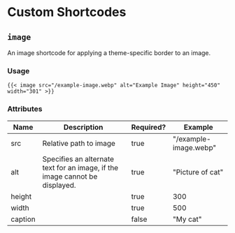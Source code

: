 # Custom Shortcodes

## `image`

An image shortcode for applying a theme-specific border to an image.

### Usage 

```
{{< image src="/example-image.webp" alt="Example Image" height="450" width="301" >}}
```

### Attributes

| Name    | Description | Required? | Example |
| ------- | ----------- | --------- | ------- |
| src     | Relative path to image | true | "/example-image.webp" |
| alt     | Specifies an alternate text for an image, if the image cannot be displayed. | true | "Picture of cat" | 
| height  | | true  | 300 |
| width   | | true  | 500 |
| caption | | false | "My cat" |
